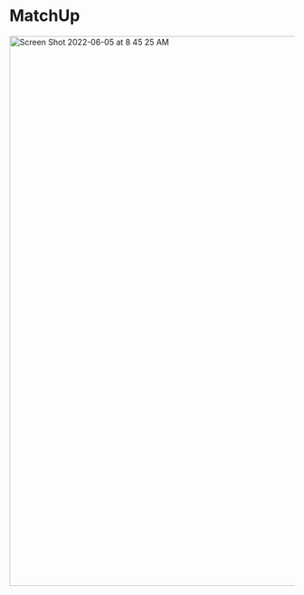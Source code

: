 # MatchUp

<img width="970" alt="Screen Shot 2022-06-05 at 8 45 25 AM" src="https://user-images.githubusercontent.com/46742484/172058856-4b9d5a28-1087-4922-9d54-0fdd7dbe1996.png">
